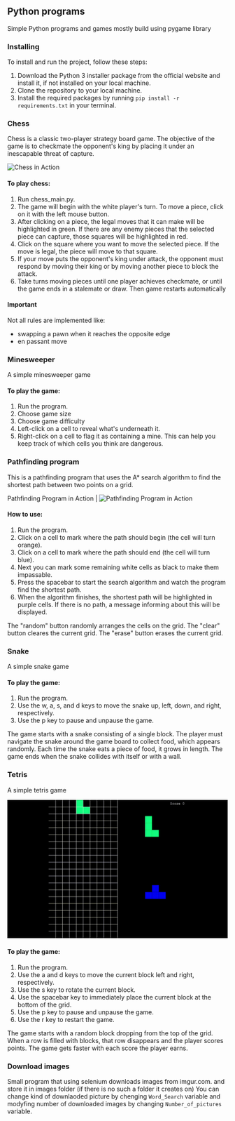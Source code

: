 ## Python programs ##
Simple Python programs and games mostly build using pygame library

### Installing ###
To install and run the project, follow these steps:

1. Download the Python 3 installer package from the official website and install it, if not installed on your local machine.
2. Clone the repository to your local machine.
3. Install the required packages by running ```pip install -r requirements.txt``` in your terminal.

### Chess ###
Chess is a classic two-player strategy board game. 
The objective of the game is to checkmate the opponent's king by placing it under an inescapable threat of capture.

![Chess in Action](https://github.com/Kokoszsz/Python-programs/blob/main/vid/chess.gif)

#### To play chess: ####
1. Run chess_main.py.
2. The game will begin with the white player's turn. To move a piece, click on it with the left mouse button.
3. After clicking on a piece, the legal moves that it can make will be highlighted in green. If there are any enemy pieces that the selected piece can capture, those squares will be highlighted in red.
4. Click on the square where you want to move the selected piece. If the move is legal, the piece will move to that square.
5. If your move puts the opponent's king under attack, the opponent must respond by moving their king or by moving another piece to block the attack.
6. Take turns moving pieces until one player achieves checkmate, or until the game ends in a stalemate or draw. Then game restarts automatically 

#### Important ####
Not all rules are implemented like:
- swapping a pawn when it reaches the opposite edge
- en passant move


### Minesweeper ###
A simple minesweeper game

#### To play the game: ####
1. Run the program.
2. Choose game size
3. Choose game difficulty
4. Left-click on a cell to reveal what's underneath it.
5. Right-click on a cell to flag it as containing a mine. This can help you keep track of which cells you think are dangerous.


### Pathfinding program ###
This is a pathfinding program that uses the A\* search algorithm to find the shortest path between two points on a grid.

Pathfinding Program in Action            																 |
![Pathfinding Program in Action](https://github.com/Kokoszsz/Python-programs/blob/main/vid/pathfinding_program_1.gif) 


#### How to use: ####
1. Run the program.
2. Click on a cell to mark where the path should begin (the cell will turn orange).
3. Click on a cell to mark where the path should end (the cell will turn blue).
4. Next you can mark some remaining white cells as black to make them impassable.
5. Press the spacebar to start the search algorithm and watch the program find the shortest path.
6. When the algorithm finishes, the shortest path will be highlighted in purple cells. If there is no path, a message informing about this will be displayed.

The "random" button randomly arranges the cells on the grid.
The "clear" button cleares the current grid.
The "erase" button erases the current grid.


### Snake ###
A simple snake game

#### To play the game: ####
1. Run the program.
2. Use the w, a, s, and d keys to move the snake up, left, down, and right, respectively.
3. Use the p key to pause and unpause the game.

The game starts with a snake consisting of a single block. 
The player must navigate the snake around the game board to collect food, which appears randomly. 
Each time the snake eats a piece of food, it grows in length. 
The game ends when the snake collides with itself or with a wall.

### Tetris ###
A simple tetris game

![Tetris in Action](https://github.com/Kokoszsz/Python-programs/blob/main/vid/tetris.gif)

#### To play the game: ####
1. Run the program.
2. Use the a and d keys to move the current block left and right, respectively.
3. Use the s key to rotate the current block.
4. Use the spacebar key to immediately place the current block at the bottom of the grid.
5. Use the p key to pause and unpause the game.
6. Use the r key to restart the game.

The game starts with a random block dropping from the top of the grid. 
When a row is filled with blocks, that row disappears and the player scores points. 
The game gets faster with each score the player earns.

### Download images ###
Small program that using selenium downloads images from imgur.com. and store it in images folder (if there is no such a folder it creates on)
You can change kind of downlaoded picture by chenging ```Word_Search``` variable and modyfing number of downloaded images by changing ```Number_of_pictures``` variable.